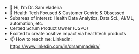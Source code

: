 - 👋 Hi, I’m Dr. Sam Madeira
- 👀 Health Tech Focused & Customer Centric & Obsessed 
- Subareas of interest: Health Data Analytics, Data Sci., AI/ML, automation, etc.
- Certied Scrum Product Owner (CSPO) 
- Excited to create positive impact via healthtech products
- 📫 How to reach me: LinkedIn: https://www.linkedin.com/in/drsammadeira/ 

<!---
DrMadSam/DrMadSam is a ✨ special ✨ repository because its `README.md` (this file) appears on your GitHub profile.
You can click the Preview link to take a look at your changes.
--->

